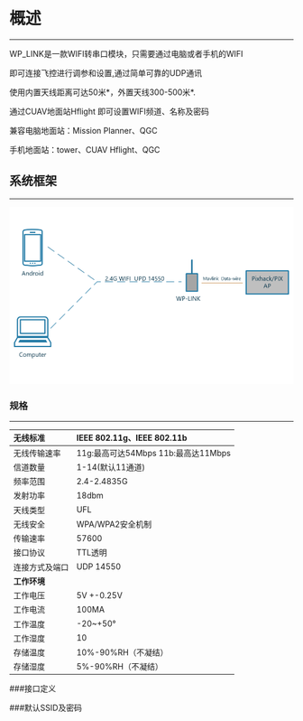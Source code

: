 # 概述

---

WP\_LINK是一款WIFI转串口模块，只需要通过电脑或者手机的WIFI

即可连接飞控进行调参和设置,通过简单可靠的UDP通讯

使用内置天线距离可达50米\*，外置天线300-500米\*.

通过CUAV地面站Hflight 即可设置WIFI频道、名称及密码

兼容电脑地面站：Mission Planner、QGC

手机地面站：tower、CUAV  Hflight、QGC

## 系统框架

---

![](/assets/wp-link.png)

### 规格

---

| 无线标准 | IEEE 802.11g、IEEE 802.11b |
| :--- | :--- |
| 无线传输速率 | 11g:最高可达54Mbps   11b:最高达11Mbps |
| 信道数量 | 1-14\(默认11通道\) |
| 频率范围 | 2.4-2.4835G |
| 发射功率 | 18dbm |
| 天线类型 | UFL |
| 无线安全 | WPA/WPA2安全机制 |
| 传输速率 | 57600 |
| 接口协议 | TTL透明 |
| 连接方式及端口 | UDP 14550 |
| **工作环境** |  |
| 工作电压 | 5V +-0.25V |
| 工作电流 | 100MA |
| 工作温度 | -20~+50° |
| 工作湿度 | 10 |
| 存储温度 | 10%-90%RH（不凝结） |
| 存储湿度 | 5%-90%RH（不凝结） |



###接口定义


###默认SSID及密码


